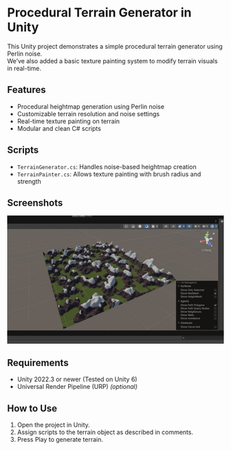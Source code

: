 # Procedural Terrain Generator in Unity

This Unity project demonstrates a simple procedural terrain generator using Perlin noise.  
We’ve also added a basic texture painting system to modify terrain visuals in real-time.

## Features
- Procedural heightmap generation using Perlin noise
- Customizable terrain resolution and noise settings
- Real-time texture painting on terrain
- Modular and clean C# scripts

## Scripts
- `TerrainGenerator.cs`: Handles noise-based heightmap creation
- `TerrainPainter.cs`: Allows texture painting with brush radius and strength

## Screenshots
![Procedural Terrain Screenshot](Screenshot.jpg)

## Requirements
- Unity 2022.3 or newer (Tested on Unity 6)
- Universal Render Pipeline (URP) *(optional)*

## How to Use
1. Open the project in Unity.
2. Assign scripts to the terrain object as described in comments.
3. Press Play to generate terrain.

